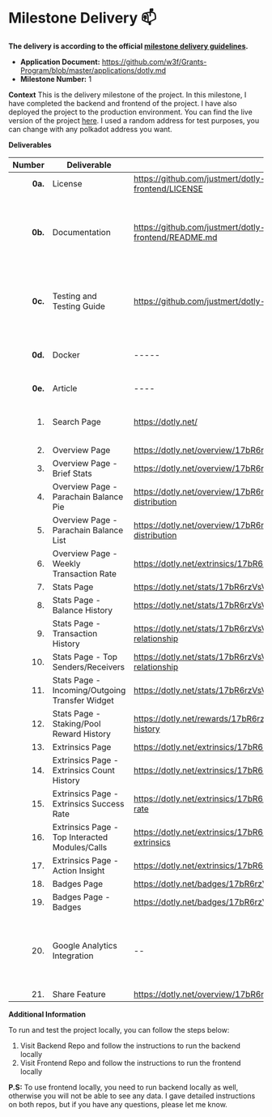 # Milestone Delivery :mailbox:

**The delivery is according to the official [milestone delivery guidelines](https://github.com/w3f/Grants-Program/blob/master/docs/Support%20Docs/milestone-deliverables-guidelines.md).**  

* **Application Document:** https://github.com/w3f/Grants-Program/blob/master/applications/dotly.md
* **Milestone Number:** 1

**Context** This is the delivery milestone of the project. In this milestone, I have completed the backend and frontend of the project. I have also deployed the project to the production environment. You can find the live version of the project [here](https://dotly.net/). I used a random address for test purposes, you can change with any polkadot address you want.


**Deliverables**

| Number | Deliverable | Link | Notes |
| -----: | ----------- | ------------- | ------------- |
| **0a.** | License | https://github.com/justmert/dotly-backend/LICENSE - https://github.com/justmert/dotly-frontend/LICENSE | MIT License |
| **0b.** | Documentation | https://github.com/justmert/dotly-backend/README.md - https://github.com/justmert/dotly-frontend/README.md | Documentations will be presented as readme files for frontend and backend seperately |
| **0c.** | Testing and Testing Guide | https://github.com/justmert/dotly-backend?tab=readme-ov-file#how-to-run-tests | After you run backend locally, you can run tests as mentioned in the link |
| **0d.** | Docker | ----- | Not Applicable, needs manual processes like firebase setup |
| **0e.** | Article | ---- | Will be published |
| 1. | Search Page | https://dotly.net/ | You can enter a polkadot address on this page|
| 2. | Overview Page | https://dotly.net/overview/17bR6rzVsVrzVJS1hM4dSJU43z2MUmz7ZDpPLh8y2fqVg7m | |
| 3. |  Overview Page - Brief Stats |  https://dotly.net/overview/17bR6rzVsVrzVJS1hM4dSJU43z2MUmz7ZDpPLh8y2fqVg7m#account | |
| 4. |  Overview Page - Parachain Balance Pie | https://dotly.net/overview/17bR6rzVsVrzVJS1hM4dSJU43z2MUmz7ZDpPLh8y2fqVg7m#balance-distribution |  |
| 5. |  Overview Page - Parachain Balance List | https://dotly.net/overview/17bR6rzVsVrzVJS1hM4dSJU43z2MUmz7ZDpPLh8y2fqVg7m#balance-distribution | |
| 6. |  Overview Page - Weekly Transaction Rate | https://dotly.net/extrinsics/17bR6rzVsVrzVJS1hM4dSJU43z2MUmz7ZDpPLh8y2fqVg7m#stats | Moved to extrinsics |
| 7. | Stats Page | https://dotly.net/stats/17bR6rzVsVrzVJS1hM4dSJU43z2MUmz7ZDpPLh8y2fqVg7m |
| 8. |  Stats Page - Balance History | https://dotly.net/stats/17bR6rzVsVrzVJS1hM4dSJU43z2MUmz7ZDpPLh8y2fqVg7m#transfer-history | |
| 9. |  Stats Page - Transaction History | https://dotly.net/stats/17bR6rzVsVrzVJS1hM4dSJU43z2MUmz7ZDpPLh8y2fqVg7m#transfer-relationship | |
| 10. |  Stats Page - Top Senders/Receivers | https://dotly.net/stats/17bR6rzVsVrzVJS1hM4dSJU43z2MUmz7ZDpPLh8y2fqVg7m#transfer-relationship | |
| 11. |  Stats Page - Incoming/Outgoing Transfer Widget | https://dotly.net/stats/17bR6rzVsVrzVJS1hM4dSJU43z2MUmz7ZDpPLh8y2fqVg7m#total-transfers | |
| 12. | Stats Page - Staking/Pool Reward History | https://dotly.net/rewards/17bR6rzVsVrzVJS1hM4dSJU43z2MUmz7ZDpPLh8y2fqVg7m#reward-history | Created a new page called rewards. |
| 13. | Extrinsics Page | https://dotly.net/extrinsics/17bR6rzVsVrzVJS1hM4dSJU43z2MUmz7ZDpPLh8y2fqVg7m | |
| 14. | Extrinsics Page - Extrinsics Count History | https://dotly.net/extrinsics/17bR6rzVsVrzVJS1hM4dSJU43z2MUmz7ZDpPLh8y2fqVg7m#activity | |
| 15. | Extrinsics Page - Extrinsics Success Rate | https://dotly.net/extrinsics/17bR6rzVsVrzVJS1hM4dSJU43z2MUmz7ZDpPLh8y2fqVg7m#success-rate | |
| 16. | Extrinsics Page - Top Interacted Modules/Calls  | https://dotly.net/extrinsics/17bR6rzVsVrzVJS1hM4dSJU43z2MUmz7ZDpPLh8y2fqVg7m#recent-extrinsics | |
| 17. | Extrinsics Page - Action Insight | https://dotly.net/extrinsics/17bR6rzVsVrzVJS1hM4dSJU43z2MUmz7ZDpPLh8y2fqVg7m#distribution | |
| 18. | Badges Page | https://dotly.net/badges/17bR6rzVsVrzVJS1hM4dSJU43z2MUmz7ZDpPLh8y2fqVg7m | |
| 19. | Badges Page - Badges | https://dotly.net/badges/17bR6rzVsVrzVJS1hM4dSJU43z2MUmz7ZDpPLh8y2fqVg7m | |
| 20. | Google Analytics Integration | -- | Google analytics added to project, just definition of environment variable is enough to track | |
| 21. | Share Feature | https://dotly.net/overview/17bR6rzVsVrzVJS1hM4dSJU43z2MUmz7ZDpPLh8y2fqVg7m | |

**Additional Information**

To run and test the project locally, you can follow the steps below:

1. Visit Backend Repo and follow the instructions to run the backend locally
2. Visit Frontend Repo and follow the instructions to run the frontend locally

**P.S:** To use frontend locally, you need to run backend locally as well, otherwise you will not be able to see any data. I gave detailed instructions on both repos, but if you have any questions, please let me know.
